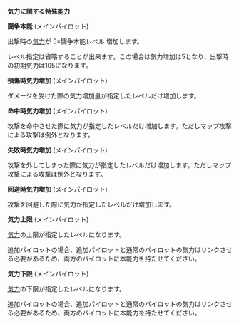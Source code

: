 **気力に関する特殊能力**

**闘争本能** (メインパイロット)

出撃時の[気力](気力)が 5×闘争本能レベル 増加します。

レベル指定は省略することが出来ます。この場合は気力増加は5となり、出撃時の初期気力は105になります。

**損傷時気力増加** (メインパイロット)

ダメージを受けた際の気力増加量が指定したレベルだけ増加します。

**命中時気力増加** (メインパイロット)

攻撃を命中させた際に気力が指定したレベルだけ増加します。ただしマップ攻撃による攻撃は例外となります。

**失敗時気力増加** (メインパイロット)

攻撃を外してしまった際に気力が指定したレベルだけ増加します。ただしマップ攻撃による攻撃は例外となります。

**回避時気力増加** (メインパイロット)

攻撃を回避した際に気力が指定したレベルだけ増加します。

**気力上限** (メインパイロット)

[気力](気力)の上限が指定したレベルになります。

追加パイロットの場合、追加パイロットと通常のパイロットの気力はリンクさせる必要があるため、両方のパイロットに本能力を持たせてください。

**気力下限** (メインパイロット)

[気力](気力)の下限が指定したレベルになります。

追加パイロットの場合、追加パイロットと通常のパイロットの気力はリンクさせる必要があるため、両方のパイロットに本能力を持たせてください。
